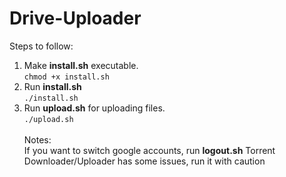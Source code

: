 # Drive-Uploader

Steps to follow:
1. Make **install.sh** executable.<br />
`chmod +x install.sh`
2. Run **install.sh**<br />
`./install.sh`
3. Run **upload.sh** for uploading files.<br />
`./upload.sh`
<br /><br />
Notes:<br />
If you want to switch google accounts, run **logout.sh**
Torrent Downloader/Uploader has some issues, run it with caution
